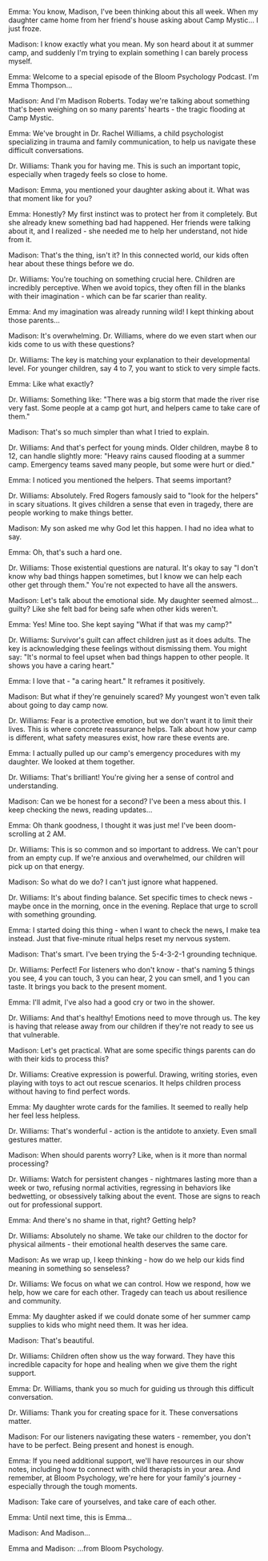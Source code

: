 Emma: You know, Madison, I've been thinking about this all week. When my daughter came home from her friend's house asking about Camp Mystic... I just froze.

Madison: I know exactly what you mean. My son heard about it at summer camp, and suddenly I'm trying to explain something I can barely process myself.

Emma: Welcome to a special episode of the Bloom Psychology Podcast. I'm Emma Thompson...

Madison: And I'm Madison Roberts. Today we're talking about something that's been weighing on so many parents' hearts - the tragic flooding at Camp Mystic.

Emma: We've brought in Dr. Rachel Williams, a child psychologist specializing in trauma and family communication, to help us navigate these difficult conversations.

Dr. Williams: Thank you for having me. This is such an important topic, especially when tragedy feels so close to home.

Madison: Emma, you mentioned your daughter asking about it. What was that moment like for you?

Emma: Honestly? My first instinct was to protect her from it completely. But she already knew something bad had happened. Her friends were talking about it, and I realized - she needed me to help her understand, not hide from it.

Madison: That's the thing, isn't it? In this connected world, our kids often hear about these things before we do.

Dr. Williams: You're touching on something crucial here. Children are incredibly perceptive. When we avoid topics, they often fill in the blanks with their imagination - which can be far scarier than reality.

Emma: And my imagination was already running wild! I kept thinking about those parents...

Madison: It's overwhelming. Dr. Williams, where do we even start when our kids come to us with these questions?

Dr. Williams: The key is matching your explanation to their developmental level. For younger children, say 4 to 7, you want to stick to very simple facts.

Emma: Like what exactly?

Dr. Williams: Something like: "There was a big storm that made the river rise very fast. Some people at a camp got hurt, and helpers came to take care of them."

Madison: That's so much simpler than what I tried to explain.

Dr. Williams: And that's perfect for young minds. Older children, maybe 8 to 12, can handle slightly more: "Heavy rains caused flooding at a summer camp. Emergency teams saved many people, but some were hurt or died."

Emma: I noticed you mentioned the helpers. That seems important?

Dr. Williams: Absolutely. Fred Rogers famously said to "look for the helpers" in scary situations. It gives children a sense that even in tragedy, there are people working to make things better.

Madison: My son asked me why God let this happen. I had no idea what to say.

Emma: Oh, that's such a hard one.

Dr. Williams: Those existential questions are natural. It's okay to say "I don't know why bad things happen sometimes, but I know we can help each other get through them." You're not expected to have all the answers.

Madison: Let's talk about the emotional side. My daughter seemed almost... guilty? Like she felt bad for being safe when other kids weren't.

Emma: Yes! Mine too. She kept saying "What if that was my camp?"

Dr. Williams: Survivor's guilt can affect children just as it does adults. The key is acknowledging these feelings without dismissing them. You might say: "It's normal to feel upset when bad things happen to other people. It shows you have a caring heart."

Emma: I love that - "a caring heart." It reframes it positively.

Madison: But what if they're genuinely scared? My youngest won't even talk about going to day camp now.

Dr. Williams: Fear is a protective emotion, but we don't want it to limit their lives. This is where concrete reassurance helps. Talk about how your camp is different, what safety measures exist, how rare these events are.

Emma: I actually pulled up our camp's emergency procedures with my daughter. We looked at them together.

Dr. Williams: That's brilliant! You're giving her a sense of control and understanding.

Madison: Can we be honest for a second? I've been a mess about this. I keep checking the news, reading updates...

Emma: Oh thank goodness, I thought it was just me! I've been doom-scrolling at 2 AM.

Dr. Williams: This is so common and so important to address. We can't pour from an empty cup. If we're anxious and overwhelmed, our children will pick up on that energy.

Madison: So what do we do? I can't just ignore what happened.

Dr. Williams: It's about finding balance. Set specific times to check news - maybe once in the morning, once in the evening. Replace that urge to scroll with something grounding.

Emma: I started doing this thing - when I want to check the news, I make tea instead. Just that five-minute ritual helps reset my nervous system.

Madison: That's smart. I've been trying the 5-4-3-2-1 grounding technique.

Dr. Williams: Perfect! For listeners who don't know - that's naming 5 things you see, 4 you can touch, 3 you can hear, 2 you can smell, and 1 you can taste. It brings you back to the present moment.

Emma: I'll admit, I've also had a good cry or two in the shower.

Dr. Williams: And that's healthy! Emotions need to move through us. The key is having that release away from our children if they're not ready to see us that vulnerable.

Madison: Let's get practical. What are some specific things parents can do with their kids to process this?

Dr. Williams: Creative expression is powerful. Drawing, writing stories, even playing with toys to act out rescue scenarios. It helps children process without having to find perfect words.

Emma: My daughter wrote cards for the families. It seemed to really help her feel less helpless.

Dr. Williams: That's wonderful - action is the antidote to anxiety. Even small gestures matter.

Madison: When should parents worry? Like, when is it more than normal processing?

Dr. Williams: Watch for persistent changes - nightmares lasting more than a week or two, refusing normal activities, regressing in behaviors like bedwetting, or obsessively talking about the event. Those are signs to reach out for professional support.

Emma: And there's no shame in that, right? Getting help?

Dr. Williams: Absolutely no shame. We take our children to the doctor for physical ailments - their emotional health deserves the same care.

Madison: As we wrap up, I keep thinking - how do we help our kids find meaning in something so senseless?

Dr. Williams: We focus on what we can control. How we respond, how we help, how we care for each other. Tragedy can teach us about resilience and community.

Emma: My daughter asked if we could donate some of her summer camp supplies to kids who might need them. It was her idea.

Madison: That's beautiful.

Dr. Williams: Children often show us the way forward. They have this incredible capacity for hope and healing when we give them the right support.

Emma: Dr. Williams, thank you so much for guiding us through this difficult conversation.

Dr. Williams: Thank you for creating space for it. These conversations matter.

Madison: For our listeners navigating these waters - remember, you don't have to be perfect. Being present and honest is enough.

Emma: If you need additional support, we'll have resources in our show notes, including how to connect with child therapists in your area. And remember, at Bloom Psychology, we're here for your family's journey - especially through the tough moments.

Madison: Take care of yourselves, and take care of each other.

Emma: Until next time, this is Emma...

Madison: And Madison...

Emma and Madison: ...from Bloom Psychology.